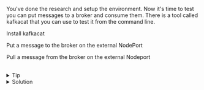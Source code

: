 You've done the research and setup the environment. Now it's time to test you can put messages to a broker and consume them. There is a tool called kafkacat that you can use to test it from the command line.

Install kafkacat 

Put a message to the broker on the external NodePort

Pull a message from the broker on the external Nodeport

<br>

<details>
<summary>Tip</summary>

Relevant Documentation [kafkacat](https://dev.to/de_maric/learn-how-to-use-kafkacat-the-most-versatile-kafka-cli-client-1kb4)

</details>

<details>
<summary>Solution</summary>

Install kafkacat tool
```plain
apt -y install kafkacat
```{{exec}}

For the communication to work, we have just one last thing to do, modify our /etc/hosts and make sure the port is forwarded from localhost to port 9092.

```plain
kubectl port-forward $(kubectl get pods -n kafka | grep kafka | awk '{print $1}') 9092 -n kafka &
echo "127.0.0.1 localhost kafka-broker" >> /etc/hosts
```{{exec}}

This will work for now, we could clean up our /etc/hosts file later if we wanted.

Send a message into kafka with kafkacat

```plain
echo "This is my message at $(date)" | kafkacat -P -b node01:31000 -t test
```{{exec}}

Now we consume that message from kafka. 

```plain
timeout 3 kafkacat -C -b node01:31000 -t test
```{{exec}}

If this works, you can continue to use whatever other tool you may want to work with. For now your team has a funcioning Kafka broker and can start to work on event driven architecture in your environment.

</details>